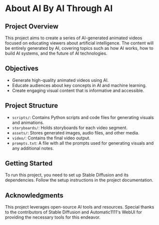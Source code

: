 # About AI By AI Through AI

## Project Overview
This project aims to create a series of AI-generated animated videos focused on educating viewers about artificial intelligence. The content will be entirely generated by AI, covering topics such as how AI works, how to build AI systems, and the future of AI technologies.

## Objectives
- Generate high-quality animated videos using AI.
- Educate audiences about key concepts in AI and machine learning.
- Create engaging visual content that is informative and accessible.

## Project Structure
- `scripts/`: Contains Python scripts and code files for generating visuals and animations.
- `storyboards/`: Holds storyboards for each video segment.
- `assets/`: Stores generated images, audio files, and other media.
- `video/`: Contains the final video output.
- `prompts.txt`: A file with all the prompts used for generating visuals and any additional notes.

## Getting Started
To run this project, you need to set up Stable Diffusion and its dependencies. Follow the setup instructions in the project documentation.

## Acknowledgments
This project leverages open-source AI tools and resources. Special thanks to the contributors of Stable Diffusion and Automatic1111's WebUI for providing the necessary tools for this endeavor.
